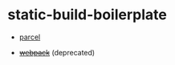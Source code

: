 # static-build-boilerplate

- [parcel](https://github.com/xg4/static-build-boilerplate/tree/parcel)

- ~~[webpack](https://github.com/xg4/static-build-boilerplate/tree/webpack)~~ (deprecated)
